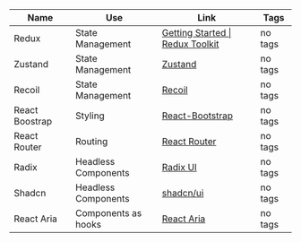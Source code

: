 
|Name|Use|Link|Tags|
|---|---|---|---|
|Redux|State Management|[Getting Started \| Redux Toolkit](https://redux-toolkit.js.org/introduction/getting-started)|no tags|
|Zustand|State Management|[Zustand](https://zustand-demo.pmnd.rs/)|no tags|
|Recoil|State Management|[Recoil](https://recoiljs.org/)|no tags|
|React Boostrap|Styling|[React-Bootstrap](https://react-bootstrap.github.io/)|no tags|
|React Router|Routing|[React Router](https://reactrouter.com/en/main)|no tags|
|Radix|Headless Components|[Radix UI](https://www.radix-ui.com/)|no tags|
|Shadcn|Headless Components|[shadcn/ui](https://ui.shadcn.com/)|no tags|
|React Aria|Components as hooks|[React Aria](https://react-spectrum.adobe.com/react-aria/)|no tags|


